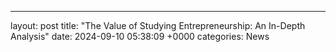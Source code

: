 ---
layout: post
title: "The Value of Studying Entrepreneurship: An In-Depth Analysis"
date:   2024-09-10 05:38:09 +0000
categories: News
